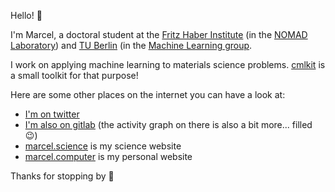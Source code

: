 Hello! 👋

I'm Marcel, a doctoral student at the [Fritz Haber Institute](https://fhi.mpg.de) (in the [NOMAD Laboratory](https://nomad-lab.eu)) and [TU Berlin](https://www.tu.berlin) (in the [Machine Learning group](https://www.ml.tu-berlin.de/menue/machine_learning/). 

I work on applying machine learning to materials science problems. [cmlkit](https://marcel.science/cmlkit) is a small toolkit for that purpose!

Here are some other places on the internet you can have a look at:

- [I'm on twitter](https://twitter.com/marceldotsci)
- [I'm also on gitlab](https://gitlab.com/sirmarcel) (the activity graph on there is also a bit more... filled 😉)
- [marcel.science](https://marcel.science) is my science website
- [marcel.computer](https://marcel.computer) is my personal website

Thanks for stopping by 🚀
